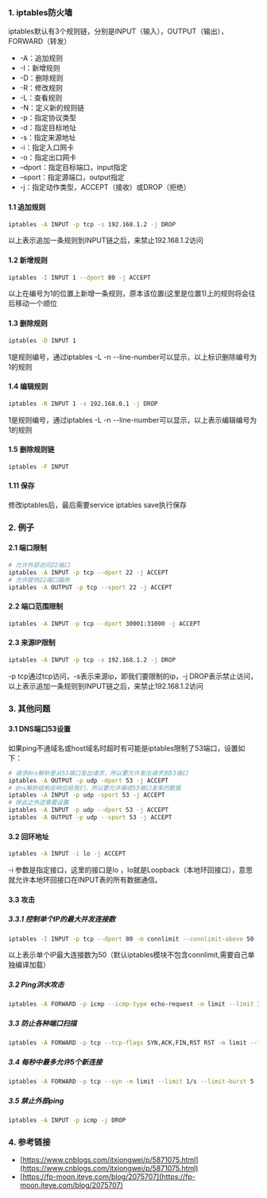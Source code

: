 ### 1. iptables防火墙

iptables默认有3个规则链，分别是INPUT（输入），OUTPUT（输出），FORWARD（转发）

- -A：追加规则
- -I：新增规则
- -D：删除规则
- -R：修改规则
- -L：查看规则
- -N：定义新的规则链
- -p：指定协议类型 
- -d：指定目标地址 
- -s：指定来源地址
- -i：指定入口网卡
- -o：指定出口网卡
- –dport：指定目标端口，input指定 
- –sport：指定源端口，output指定
- -j：指定动作类型，ACCEPT（接收）或DROP（拒绝）

#### 1.1 追加规则
```bash
iptables -A INPUT -p tcp -s 192.168.1.2 -j DROP
```
以上表示追加一条规则到INPUT链之后，来禁止192.168.1.2访问  

#### 1.2 新增规则
```bash
iptables -I INPUT 1 --dport 80 -j ACCEPT
```
以上在编号为1的位置上新增一条规则，原本该位置(这里是位置1)上的规则将会往后移动一个顺位

#### 1.3 删除规则
```bash
iptables -D INPUT 1
```
1是规则编号，通过iptables -L -n --line-number可以显示，以上标识删除编号为1的规则

#### 1.4 编辑规则
```bash
iptables -R INPUT 1 -s 192.168.0.1 -j DROP
```
1是规则编号，通过iptables -L -n --line-number可以显示，以上表示编辑编号为1的规则

#### 1.5 删除规则链
```bash
iptables -F INPUT
```

#### 1.11 保存
修改iptables后，最后需要service iptables save执行保存

### 2. 例子
#### 2.1 端口限制
```bash
# 允许外部访问22端口
iptables -A INPUT -p tcp --dport 22 -j ACCEPT 
# 允许提供22端口服务
iptables -A OUTPUT -p tcp --sport 22 -j ACCEPT 	
```

#### 2.2 端口范围限制
```bash
iptables -A INPUT -p tcp --dport 30001:31000 -j ACCEPT
```

#### 2.3 来源IP限制
```bash
iptables -A INPUT -p tcp -s 192.168.1.2 -j DROP
```
-p tcp通过tcp访问，-s表示来源ip，即我们要限制的ip，-j DROP表示禁止访问，以上表示追加一条规则到INPUT链之后，来禁止192.168.1.2访问 

### 3. 其他问题
#### 3.1 DNS端口53设置
如果ping不通域名或host域名时超时有可能是iptables限制了53端口，设置如下：
```bash
# 请求dns解析是从53端口发出请求，所以要允许发出请求到53端口
iptables -A OUTPUT -p udp -dport 53 -j ACCEPT
# dns解析结构会响应给我们，所以要允许接收53端口发来的数据
iptables -A INPUT -p udp -sport 53 -j ACCEPT
# 除此之外还需要设置
iptables -A INPUT -p udp --dport 53 -j ACCEPT
iptables -A OUTPUT -p udp --sport 53 -j ACCEPT
```

#### 3.2 回环地址
```bash
iptables -A INPUT -i lo -j ACCEPT
```
-i 参数是指定接口，这里的接口是lo ，lo就是Loopback（本地环回接口），意思就允许本地环回接口在INPUT表的所有数据通信。

#### 3.3 攻击
##### 3.3.1 控制单个IP的最大并发连接数
```bash
iptables -I INPUT -p tcp --dport 80 -m connlimit --connlimit-above 50 -j REJECT 
```
以上表示单个IP最大连接数为50（默认iptables模块不包含connlimit,需要自己单独编译加载）

##### 3.2 Ping洪水攻击 
```bash
iptables -A FORWARD -p icmp --icmp-type echo-request -m limit --limit 1/s -j ACCEPT 
```

##### 3.3 防止各种端口扫描 
```bash
iptables -A FORWARD -p tcp --tcp-flags SYN,ACK,FIN,RST RST -m limit --limit 1/s -j ACCEPT 
```

##### 3.4 每秒中最多允许5个新连接 
```bash
iptables -A FORWARD -p tcp --syn -m limit --limit 1/s --limit-burst 5 -j ACCEPT 
```

##### 3.5 禁止外部ping
```bash
iptables -A INPUT -p icmp -j DROP 
```

### 4. 参考链接
- [https://www.cnblogs.com/itxiongwei/p/5871075.html](https://www.cnblogs.com/itxiongwei/p/5871075.html)
- [https://fp-moon.iteye.com/blog/2075707](https://fp-moon.iteye.com/blog/2075707)
